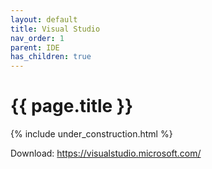 ```yaml
---
layout: default
title: Visual Studio
nav_order: 1
parent: IDE
has_children: true
---
```


{{ page.title }}
======================

{% include under_construction.html %}

Download: https://visualstudio.microsoft.com/

<br>

<br>